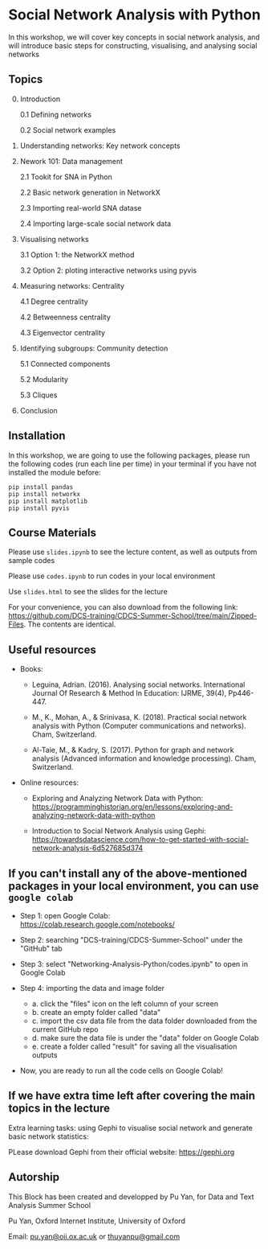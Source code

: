 # Social Network Analysis with Python 
In this workshop, we will cover key concepts in social network analysis, and will introduce basic steps for constructing, visualising, and analysing social networks

## Topics

0. Introduction

    0.1 Defining networks
    
    0.2 Social network examples
    
1. Understanding networks: Key network concepts 

2. Nework 101: Data management
    
    2.1 Tookit for SNA in Python
    
    2.2 Basic network generation in NetworkX
    
    2.3 Importing real-world SNA datase
    
    2.4 Importing large-scale social network data

3. Visualising networks
    
    3.1 Option 1: the NetworkX method
    
    3.2 Option 2: ploting interactive networks using pyvis

4. Measuring networks: Centrality

    4.1 Degree centrality
    
    4.2 Betweenness centrality 
    
    4.3 Eigenvector centrality


5. Identifying subgroups: Community detection 

    5.1 Connected components
    
    5.2 Modularity
    
    5.3 Cliques
   
6. Conclusion

## Installation
In this workshop, we are going to use the following packages, please run the following codes (run each line per time) in your terminal if you have not installed the module before:

```
pip install pandas
pip install networkx
pip install matplotlib
pip install pyvis
```

## Course Materials

Please use ```slides.ipynb``` to see the lecture content, as well as outputs from sample codes

Please use ```codes.ipynb``` to run codes in your local environment

Use ```slides.html``` to see the slides for the lecture 

 For your convenience, you can also download from the following link: https://github.com/DCS-training/CDCS-Summer-School/tree/main/Zipped-Files. The contents are identical.


## Useful resources
- Books:

    - Leguina, Adrian. (2016). Analysing social networks. International Journal Of Research & Method In Education: IJRME, 39(4), Pp446-447. 
    
    - M., K., Mohan, A., & Srinivasa, K. (2018). Practical social network analysis with Python (Computer communications and networks). Cham, Switzerland.
    
    - Al-Taie, M., & Kadry, S. (2017). Python for graph and network analysis (Advanced information and knowledge processing). Cham, Switzerland.
    
    
- Online resources:
    
    - Exploring and Analyzing Network Data with Python: https://programminghistorian.org/en/lessons/exploring-and-analyzing-network-data-with-python
    
    - Introduction to Social Network Analysis using Gephi: https://towardsdatascience.com/how-to-get-started-with-social-network-analysis-6d527685d374 


## If you can't install any of the above-mentioned packages in your local environment, you can use ```google colab```

- Step 1: open Google Colab: https://colab.research.google.com/notebooks/

- Step 2: searching "DCS-training/CDCS-Summer-School" under the "GitHub" tab

- Step 3: select "Networking-Analysis-Python/codes.ipynb" to open in Google Colab

- Step 4: importing the data and image folder 
    - a. click the "files" icon on the left column of your screen 
    - b. create an empty folder called "data" 
    - c. import the csv data file from the data folder downloaded from the current GitHub repo
    - d. make sure the data file is under the "data" folder on Google Colab
    - e. create a folder called "result" for saving all the visualisation outputs

- Now, you are ready to run all the code cells on Google Colab!

## If we have extra time left after covering the main topics in the lecture

Extra learning tasks: using Gephi to visualise social network and generate basic network statistics:

PLease download Gephi from their official website: https://gephi.org
    

## Autorship

This Block has been created and developped by Pu Yan, for Data and Text Analysis Summer School 

Pu Yan, Oxford Internet Institute, University of Oxford 

Email: <pu.yan@oii.ox.ac.uk> or <thuyanpu@gmail.com>

